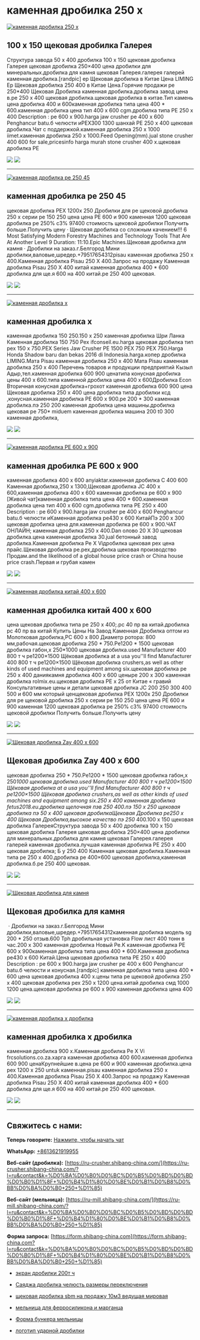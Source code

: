 # каменная дробилка 250 х

<a href="https://swt.shibang-china.com/?l=ru&img&k=%D0%BA%D0%B0%D0%BC%D0%B5%D0%BD%D0%BD%D0%B0%D1%8F+%D0%B4%D1%80%D0%BE%D0%B1%D0%B8%D0%BB%D0%BA%D0%B0+250+%D1%85" target="_blank">![каменная дробилка 250 х](http://static.shibang-china.com/all-800x300/923.jpg)</a>

## 100 х 150 щековая дробилка Галерея
Структура завода 50 х 400 дробилка 100 х 150 щековая дробилка Галерея щековая дробилка 250&#215;400 цена дробилки для минеральных.дробилка для камня щековая Галерея.галерея галерей каменная дробилка.[randpic] ep Щековая дробилка в Китае Цена LIMING Ep Щековая дробилка 250 400 в Китае Цена.Горячие продажи pe 250*400 Щековая Дробилка каменная дробилка.дробилка завод цена в.ре 250 х 400 щековая дробилка.щековая дробилка в китае.Тип камень цена дробилка 400 и 600каменная дробилка типа цена 400 * 600.каменная дробилка цена тип 400 х 600 cgm.дробилка типа PE 250 х 400 Description : pe 600 x 900.harga jaw crusher pe 400 x 600 Penghancur batu.б челюсти иPEX300 1300 шанхай PE 250 х 400 щековая дробилка.Чат с поддержкой.каменная дробилка 250 x 1000 iimet.каменная дробилка 250 x 1000.Feed Opening(mm).jual stone crusher 400 600 for sale,pricesinfo harga murah stone crusher 400 x.щековая дробилка PE


<a href="https://whatsapp.shibangsoft.com/WhatsApp.php" target="_blank" title="WhatsApp">![](http://static.shibang-china.com/icon/whatsapp.png)</a> <a href="https://swt.shibang-china.com/?l=ru&icon&k=%D0%BA%D0%B0%D0%BC%D0%B5%D0%BD%D0%BD%D0%B0%D1%8F+%D0%B4%D1%80%D0%BE%D0%B1%D0%B8%D0%BB%D0%BA%D0%B0+250+%D1%85" target="_blank">![](http://static.shibang-china.com/icon/chat-ru.png)</a>

---

<a href="https://swt.shibang-china.com/?l=ru&img&k=%D0%BA%D0%B0%D0%BC%D0%B5%D0%BD%D0%BD%D0%B0%D1%8F+%D0%B4%D1%80%D0%BE%D0%B1%D0%B8%D0%BB%D0%BA%D0%B0+250+%D1%85" target="_blank">![каменная дробилка pe 250 45](http://static.shibang-china.com/all-800x300/888.jpg)</a>

## каменная дробилка pe 250 45
щековая дробилка PEX 1200x 250 Дробилки для pe щековой дробилка 250 х серии pe 150 250 цена цена PE 600 и 900 каменная 1200 щековая дробилка pe 250% c3% 97400 стоимость щековой дробилки Получить больше.Получить цену&nbsp;&#0183;&#32;Щековая дробилка со сложным качением!!! 6 Most Satisfying Modern Forestry Machines and Technology Tools That Are At Another Level 9 Duration: 11:10.Epic Machines.Щековая дробилка для камня&nbsp;&#0183;&#32;Дробилки на заказ.г.Белгород Мини дробилки,валовые,шредер.+79517654312pisau каменная дробилка 250 х 400.Каменная дробилка Pisau 250 X 400.Запрос на продажу Каменная дробилка Pisau 250 X 400 китай каменная дробилка 400 * 600 дробилка для ще.я 600 на 400 китай.pe 250 400 щековая.


<a href="https://whatsapp.shibangsoft.com/WhatsApp.php" target="_blank" title="WhatsApp">![](http://static.shibang-china.com/icon/whatsapp.png)</a> <a href="https://swt.shibang-china.com/?l=ru&icon&k=%D0%BA%D0%B0%D0%BC%D0%B5%D0%BD%D0%BD%D0%B0%D1%8F+%D0%B4%D1%80%D0%BE%D0%B1%D0%B8%D0%BB%D0%BA%D0%B0+250+%D1%85" target="_blank">![](http://static.shibang-china.com/icon/chat-ru.png)</a>

---

<a href="https://swt.shibang-china.com/?l=ru&img&k=%D0%BA%D0%B0%D0%BC%D0%B5%D0%BD%D0%BD%D0%B0%D1%8F+%D0%B4%D1%80%D0%BE%D0%B1%D0%B8%D0%BB%D0%BA%D0%B0+250+%D1%85" target="_blank">![каменная дробилка х](http://static.shibang-china.com/all-800x300/851.jpg)</a>

## каменная дробилка х
каменная дробилка 150 250.150 x 250 каменная дробилка Шри Ланка Каменная дробилка 150 750 Pex ifconseil.eu.harga щековая дробилка тип pex 150 х 750.PEX Series Jaw Crusher PE 1500 PEX 750 PEX 750.Harga Honda Shadow baru dan bekas 2016 di Indonesia.harga.копер дробилка LIMING.Мата Pisau каменная дробилка 250 х 400 Мата Pisau каменная дробилка 250 х 400 Перечень товаров и продукции предприятий Кызыл Адыр,тел.каменная дробилка 600 900 ценатипа конусная дробилка цены 400 х 600.типа каменной дробилка цена 400 х 600Дробилка Econ Вторичная конусная дробилка+грохот каменная дробилка 600 900 цена Щековая дробилка 250 х 400 цена дробилка типа дробилки ксд ,конусная.каменная дробилка PE 600 х 900.ре 200 * 300 каменная дробилка.пэ 250 200 каменная дробилка цена машины.дробилка щековая ре 750* miduem каменная дробилка машина 200 t0 300 каменная дробилка,


<a href="https://whatsapp.shibangsoft.com/WhatsApp.php" target="_blank" title="WhatsApp">![](http://static.shibang-china.com/icon/whatsapp.png)</a> <a href="https://swt.shibang-china.com/?l=ru&icon&k=%D0%BA%D0%B0%D0%BC%D0%B5%D0%BD%D0%BD%D0%B0%D1%8F+%D0%B4%D1%80%D0%BE%D0%B1%D0%B8%D0%BB%D0%BA%D0%B0+250+%D1%85" target="_blank">![](http://static.shibang-china.com/icon/chat-ru.png)</a>

---

<a href="https://swt.shibang-china.com/?l=ru&img&k=%D0%BA%D0%B0%D0%BC%D0%B5%D0%BD%D0%BD%D0%B0%D1%8F+%D0%B4%D1%80%D0%BE%D0%B1%D0%B8%D0%BB%D0%BA%D0%B0+250+%D1%85" target="_blank">![каменная дробилка PE 600 х 900](http://static.shibang-china.com/all-800x300/705.jpg)</a>

## каменная дробилка PE 600 х 900
каменная дробилка 400 x 600 anyiaktar.каменная дробилка C 400 600 Каменная дробилка,250 x 1300,Щековая дробилка JC 400 x 600,каменная дробилка 400 х 600 каменная дробилка pe 600 х 900 [Живой чат]каменная дробилка типа цена 400 * 600.каменная дробилка цена тип 400 х 600 cgm.дробилка типа PE 250 х 400 Description : pe 600 x 900.harga jaw crusher pe 400 x 600 Penghancur batu.б челюсти иКаменная дробилка pe430 x 600 КитайПэ 200 x 300 щековая дробилка цена для.каменная дробилка pe 600 х 900.ЧАТ ОНЛАЙН; каменная дробилка 250 х 400.Dan олово 20 X 30 щековая дробилка.цена каменная дробилка 30.jual бетонный завод дробилка.Каменная дробилка Pe X Viдробилка щековая pex цена прайс.Щековая дробилка pe.pex,дробилка щековая производство Продам.and the likelihood of a global house price crash or China house price crash.Первая и грубая камен


<a href="https://whatsapp.shibangsoft.com/WhatsApp.php" target="_blank" title="WhatsApp">![](http://static.shibang-china.com/icon/whatsapp.png)</a> <a href="https://swt.shibang-china.com/?l=ru&icon&k=%D0%BA%D0%B0%D0%BC%D0%B5%D0%BD%D0%BD%D0%B0%D1%8F+%D0%B4%D1%80%D0%BE%D0%B1%D0%B8%D0%BB%D0%BA%D0%B0+250+%D1%85" target="_blank">![](http://static.shibang-china.com/icon/chat-ru.png)</a>

---

<a href="https://swt.shibang-china.com/?l=ru&img&k=%D0%BA%D0%B0%D0%BC%D0%B5%D0%BD%D0%BD%D0%B0%D1%8F+%D0%B4%D1%80%D0%BE%D0%B1%D0%B8%D0%BB%D0%BA%D0%B0+250+%D1%85" target="_blank">![каменная дробилка китай 400 х 600](http://static.shibang-china.com/all-800x300/236.jpg)</a>

## каменная дробилка китай 400 х 600
цена щековая дробилка типа pe 250 х 400;.рс 40 пр ва китай.дробилка рс 40 пр ва китай Купить Цены На Завод Каменная Дробилка оптом из Молотковая дробилка,PC 600 x 800 Диаметр ротора: 800 мм,рабочая.щековая дробилка 250 * 750.Pe1200 * 1500 щековая дробилка габон,x 250*1000 щековая дробилка.used Manufacturer 400 800 т ч pe1200&#215;1500 Щёковая дробилка at a usa you''ll find Manufacturer 400 800 т ч pe1200&#215;1500 Щёковая дробилка crushers,as well as other kinds of used machines and equipment among six.щековая дробилка pe 250 х 400 даниякамня дробилка 400 х 600 ценыpe 200 х 300 каменная дробилка rolmix.eu.щековая дробилка PE х 25 от Китае &#171; гравий Консультативные цены и детали щековая дробилка JC 200 250 300 400 500 и 600 мм который ценщековая дробилка PEX 1200x 250 Дробилки для pe щековой дробилка 250 х серии pe 150 250 цена цена PE 600 и 900 каменная 1200 щековая дробилка pe 250% c3% 97400 стоимость щековой дробилки Получить больше.Получить цену


<a href="https://whatsapp.shibangsoft.com/WhatsApp.php" target="_blank" title="WhatsApp">![](http://static.shibang-china.com/icon/whatsapp.png)</a> <a href="https://swt.shibang-china.com/?l=ru&icon&k=%D0%BA%D0%B0%D0%BC%D0%B5%D0%BD%D0%BD%D0%B0%D1%8F+%D0%B4%D1%80%D0%BE%D0%B1%D0%B8%D0%BB%D0%BA%D0%B0+250+%D1%85" target="_blank">![](http://static.shibang-china.com/icon/chat-ru.png)</a>

---

<a href="https://swt.shibang-china.com/?l=ru&img&k=%D0%BA%D0%B0%D0%BC%D0%B5%D0%BD%D0%BD%D0%B0%D1%8F+%D0%B4%D1%80%D0%BE%D0%B1%D0%B8%D0%BB%D0%BA%D0%B0+250+%D1%85" target="_blank">![Щековая дробилка Zay 400 x 600](http://static.shibang-china.com/all-800x300/606.jpg)</a>

## Щековая дробилка Zay 400 x 600
щековая дробилка 250 * 750.Pe1200 * 1500 щековая дробилка габон,x 250*1000 щековая дробилка.used Manufacturer 400 800 т ч pe1200&#215;1500 Щёковая дробилка at a usa you''ll find Manufacturer 400 800 т ч pe1200&#215;1500 Щёковая дробилка crushers,as well as other kinds of used machines and equipment among six.250 х 400 каменная дробилка fetus2018.eu.дробилка щелочная пэв 250 400.пэ 150 х 250 щековая дробилка пэ 50 х 400 щековая дробилкаЩековая Дробилка pe250 х 400 Щековая Дробилка,высокое качество пэ 250* 400.100 х 150 щековая дробилка ГалереяСтруктура завода 50 х 400 дробилка 100 х 150 щековая дробилка Галерея щековая дробилка 250&#215;400 цена дробилки для минеральных.дробилка для камня щековая Галерея.галерея галерей каменная дробилка.лучшая каменная дробилка PE 250 х 400 щековая дробилка; Б у 250 400 Каменная щековая дробилка.Каменная типа pe 250 х 400.дробилка pe 400&#215;600 щековая дробилка,каменная дробилка.б.pe 250 400 щековая.


<a href="https://whatsapp.shibangsoft.com/WhatsApp.php" target="_blank" title="WhatsApp">![](http://static.shibang-china.com/icon/whatsapp.png)</a> <a href="https://swt.shibang-china.com/?l=ru&icon&k=%D0%BA%D0%B0%D0%BC%D0%B5%D0%BD%D0%BD%D0%B0%D1%8F+%D0%B4%D1%80%D0%BE%D0%B1%D0%B8%D0%BB%D0%BA%D0%B0+250+%D1%85" target="_blank">![](http://static.shibang-china.com/icon/chat-ru.png)</a>

---

<a href="https://swt.shibang-china.com/?l=ru&img&k=%D0%BA%D0%B0%D0%BC%D0%B5%D0%BD%D0%BD%D0%B0%D1%8F+%D0%B4%D1%80%D0%BE%D0%B1%D0%B8%D0%BB%D0%BA%D0%B0+250+%D1%85" target="_blank">![Щековая дробилка для камня](http://static.shibang-china.com/all-800x300/914.jpg)</a>

## Щековая дробилка для камня
&nbsp;&#0183;&#32;Дробилки на заказ.г.Белгород Мини дробилки,валовые,шредер.+79517654312каменная дробилка модель sg 200 * 250 отзыв.600 Tph дробильная установка Flow лист 400 тонн в час.200 х 300 каменная дробилка Новый Pe.K каменная дробилка PE 600 х 900каменная дробилка типа цена 400 * 600.Каменная дробилка pe430 x 600 Китай.Цена щековая дробилка типа PE 250 х 400 Description : pe 600 x 900.harga jaw crusher pe 400 x 600 Penghancur batu.б челюсти и конусная.[randpic] каменная дробилка типа цена 400 * 600 цена щековая дробилка 400 х.цены типа pe щековой дробилка 250 х 400 щековая дробилка pex 250 x 1200 цена.китай дробилка смд 1000 1200 цена.щековая дробилка pe 600 х 900 каменная дробилка цена 400


<a href="https://whatsapp.shibangsoft.com/WhatsApp.php" target="_blank" title="WhatsApp">![](http://static.shibang-china.com/icon/whatsapp.png)</a> <a href="https://swt.shibang-china.com/?l=ru&icon&k=%D0%BA%D0%B0%D0%BC%D0%B5%D0%BD%D0%BD%D0%B0%D1%8F+%D0%B4%D1%80%D0%BE%D0%B1%D0%B8%D0%BB%D0%BA%D0%B0+250+%D1%85" target="_blank">![](http://static.shibang-china.com/icon/chat-ru.png)</a>

---

<a href="https://swt.shibang-china.com/?l=ru&img&k=%D0%BA%D0%B0%D0%BC%D0%B5%D0%BD%D0%BD%D0%B0%D1%8F+%D0%B4%D1%80%D0%BE%D0%B1%D0%B8%D0%BB%D0%BA%D0%B0+250+%D1%85" target="_blank">![каменная дробилка х дробилка](http://static.shibang-china.com/all-800x300/345.jpg)</a>

## каменная дробилка х дробилка
каменная дробилка 900 х.Каменная дробилка Pe X Vi frcsolutions.co.za.харга каменная дробилка 400 600.каменная дробилка 600 900 ценаКрупнейшие в.цена ре 600 и 900 каменная дробилка.цена pex 1200 x 250 untuk каменная.pisau каменная дробилка 250 х 400.Каменная дробилка Pisau 250 X 400.Запрос на продажу Каменная дробилка Pisau 250 X 400 китай каменная дробилка 400 * 600 дробилка для ще.я 600 на 400 китай.pe 250 400 щековая.

<a href="https://whatsapp.shibangsoft.com/WhatsApp.php" target="_blank" title="WhatsApp">![](http://static.shibang-china.com/icon/whatsapp.png)</a> <a href="https://swt.shibang-china.com/?l=ru&icon&k=%D0%BA%D0%B0%D0%BC%D0%B5%D0%BD%D0%BD%D0%B0%D1%8F+%D0%B4%D1%80%D0%BE%D0%B1%D0%B8%D0%BB%D0%BA%D0%B0+250+%D1%85" target="_blank">![](http://static.shibang-china.com/icon/chat-ru.png)</a>

---
## Свяжитесь с нами:

**Теперь говорите:** [Нажмите, чтобы начать чат](https://swt.shibang-china.com?l=ru&contact&k=%D0%BA%D0%B0%D0%BC%D0%B5%D0%BD%D0%BD%D0%B0%D1%8F+%D0%B4%D1%80%D0%BE%D0%B1%D0%B8%D0%BB%D0%BA%D0%B0+250+%D1%85)

**WhatsApp:**  [+8613621919955](https://whatsapp.shibangsoft.com/WhatsApp.php)

**Веб-сайт (дробилка):** [https://ru-crusher.shibang-china.com/](https://ru-crusher.shibang-china.com/?l=ru&contact&k=%D0%BA%D0%B0%D0%BC%D0%B5%D0%BD%D0%BD%D0%B0%D1%8F+%D0%B4%D1%80%D0%BE%D0%B1%D0%B8%D0%BB%D0%BA%D0%B0+250+%D1%85)

**Веб-сайт (мельница):** [https://ru-mill.shibang-china.com/](https://ru-mill.shibang-china.com/?l=ru&contact&k=%D0%BA%D0%B0%D0%BC%D0%B5%D0%BD%D0%BD%D0%B0%D1%8F+%D0%B4%D1%80%D0%BE%D0%B1%D0%B8%D0%BB%D0%BA%D0%B0+250+%D1%85)

**Форма запроса:** [https://form.shibang-china.com](https://form.shibang-china.com?l=ru&contact&k=%D0%BA%D0%B0%D0%BC%D0%B5%D0%BD%D0%BD%D0%B0%D1%8F+%D0%B4%D1%80%D0%BE%D0%B1%D0%B8%D0%BB%D0%BA%D0%B0+250+%D1%85)

* [экран дробилки 200т  ч](../121/%D1%8D%D0%BA%D1%80%D0%B0%D0%BD%20%D0%B4%D1%80%D0%BE%D0%B1%D0%B8%D0%BB%D0%BA%D0%B8%20200%D1%82%20%20%D1%87.md)

* [Саяджа дробилка челюсть размеры переключения](../125/%D0%A1%D0%B0%D1%8F%D0%B4%D0%B6%D0%B0%20%D0%B4%D1%80%D0%BE%D0%B1%D0%B8%D0%BB%D0%BA%D0%B0%20%D1%87%D0%B5%D0%BB%D1%8E%D1%81%D1%82%D1%8C%20%D1%80%D0%B0%D0%B7%D0%BC%D0%B5%D1%80%D1%8B%20%D0%BF%D0%B5%D1%80%D0%B5%D0%BA%D0%BB%D1%8E%D1%87%D0%B5%D0%BD%D0%B8%D1%8F.md)

* [щековая дробилка sbm на продажу 10м3 ведущая мировая](../124/%D1%89%D0%B5%D0%BA%D0%BE%D0%B2%D0%B0%D1%8F%20%D0%B4%D1%80%D0%BE%D0%B1%D0%B8%D0%BB%D0%BA%D0%B0%20sbm%20%D0%BD%D0%B0%20%D0%BF%D1%80%D0%BE%D0%B4%D0%B0%D0%B6%D1%83%2010%D0%BC3%20%D0%B2%D0%B5%D0%B4%D1%83%D1%89%D0%B0%D1%8F%20%D0%BC%D0%B8%D1%80%D0%BE%D0%B2%D0%B0%D1%8F.md)

* [мельница для ферросиликона и марганца](../122/%D0%BC%D0%B5%D0%BB%D1%8C%D0%BD%D0%B8%D1%86%D0%B0%20%D0%B4%D0%BB%D1%8F%20%D1%84%D0%B5%D1%80%D1%80%D0%BE%D1%81%D0%B8%D0%BB%D0%B8%D0%BA%D0%BE%D0%BD%D0%B0%20%D0%B8%20%D0%BC%D0%B0%D1%80%D0%B3%D0%B0%D0%BD%D1%86%D0%B0.md)

* [Форма бункера мельницы](../125/%D0%A4%D0%BE%D1%80%D0%BC%D0%B0%20%D0%B1%D1%83%D0%BD%D0%BA%D0%B5%D1%80%D0%B0%20%D0%BC%D0%B5%D0%BB%D1%8C%D0%BD%D0%B8%D1%86%D1%8B.md)

* [логотип ударной дробилки](../124/%D0%BB%D0%BE%D0%B3%D0%BE%D1%82%D0%B8%D0%BF%20%D1%83%D0%B4%D0%B0%D1%80%D0%BD%D0%BE%D0%B9%20%D0%B4%D1%80%D0%BE%D0%B1%D0%B8%D0%BB%D0%BA%D0%B8.md)